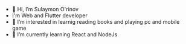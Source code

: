 - 👋 Hi, I’m Sulaymon O'rinov
-    I'm Web and Flutter developer
- 👀 I’m interested in learnig reading books and playing pc and mobile game
- 🌱 I’m currently learning React and NodeJs

<!---
SEGroupCorpPres/SEGroupCorpPres is a ✨ special ✨ repository because its `README.md` (this file) appears on your GitHub profile.
You can click the Preview link to take a look at your changes.
--->
